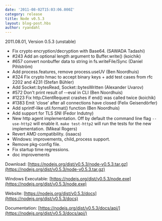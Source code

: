 ```yaml
---
date: '2011-08-02T15:03:06.000Z'
category: release
title: Node v0.5.3
layout: blog-post.hbs
author: ryandahl
---
```


2011.08.01, Version 0.5.3 (unstable)

- Fix crypto encryption/decryption with Base64. (SAWADA Tadashi)
- #243 Add an optional length argument to Buffer.write() (koichik)
- #657 convert nonbuffer data to string in fs.writeFile/Sync (Daniel Pihlström)
- Add process.features, remove process.useUV (Ben Noordhuis)
- #324 Fix crypto hmac to accept binary keys + add test cases from rfc 2202 and 4231 (Stefan Bühler)
- Add Socket::bytesRead, Socket::bytesWritten (Alexander Uvarov)
- #572 Don't print result of --eval in CLI (Ben Noordhuis)
- #1223 Fix http.ClientRequest crashes if end() was called twice (koichik)
- #1383 Emit 'close' after all connections have closed (Felix Geisendörfer)
- Add sprintf-like util.format() function (Ben Noordhuis)
- Add support for TLS SNI (Fedor Indutny)
- New http agent implementation. Off by default the command line flag `--use-http2` will enable it. `make test-http2` will run the tests for the new implementation. (Mikeal Rogers)
- Revert AMD compatibility. (isaacs)
- Windows: improvements, child_process support.
- Remove pkg-config file.
- Fix startup time regressions.
- doc improvements

Download: [https://nodejs.org/dist/v0.5.3/node-v0.5.3.tar.gz](https://nodejs.org/dist/v0.5.3/node-v0.5.3.tar.gz)

Windows Executable: [https://nodejs.org/dist/v0.5.3/node.exe](https://nodejs.org/dist/v0.5.3/node.exe)

Website: [https://nodejs.org/dist/v0.5.3/docs](https://nodejs.org/dist/v0.5.3/docs)

Documentation: [https://nodejs.org/dist/v0.5.3/docs/api/](https://nodejs.org/dist/v0.5.3/docs/api/)
